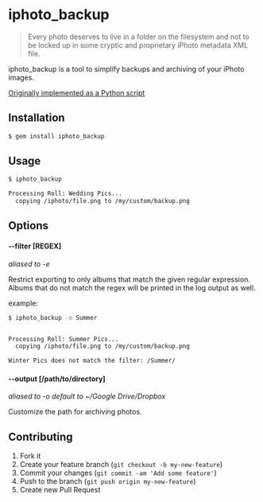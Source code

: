 # iphoto_backup

> Every photo deserves to live in a folder on the filesystem and not 
> to be locked up in some cryptic and proprietary iPhoto metadata XML file.

iphoto_backup is a tool to simplify backups and archiving of your iPhoto images.

[Originally implemented as a Python script](https://github.com/wireframe/dotfiles/blob/628b982d9fc4e7b4cc9e6ca806cae81b541f9bbd/home/bin/iphoto_export.py)

## Installation

```bash
$ gem install iphoto_backup
```

## Usage

```bash
$ iphoto_backup

Processing Roll: Wedding Pics...
  copying /iphoto/file.png to /my/custom/backup.png
```

## Options

#### --filter [REGEX]

*aliased to -e*

Restrict exporting to only albums that match the given regular expression.  Albums that do not match the regex will be printed in the log output as well.

example:
```bash
$ iphoto_backup -e Summer


Processing Roll: Summer Pics...
  copying /iphoto/file.png to /my/custom/backup.png

Winter Pics does not match the filter: /Summer/
```

#### --output [/path/to/directory]

*aliased to -o*
*default to ~/Google Drive/Dropbox*

Customize the path for archiving photos.

## Contributing

1. Fork it
2. Create your feature branch (`git checkout -b my-new-feature`)
3. Commit your changes (`git commit -am 'Add some feature'`)
4. Push to the branch (`git push origin my-new-feature`)
5. Create new Pull Request

